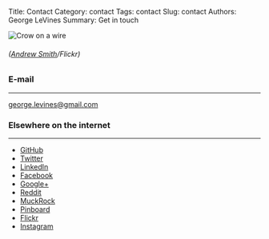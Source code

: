 Title: Contact
Category: contact
Tags: contact
Slug: contact
Authors: George LeVines
Summary: Get in touch

![Crow on a wire](https://c1.staticflickr.com/3/2599/3876681779_00d8b55207_o.jpg "Crow on a wire")
###### ([Andrew Smith](https://www.flickr.com/photos/andrewasmith/)/Flickr)

### E-mail
---

<george.levines@gmail.com>

### Elsewhere on the internet
---

- [GitHub](https://github.com/golfecholima/)
- [Twitter](https://twitter.com/rhymeswthgeorge)
- [LinkedIn](https://www.linkedin.com/in/georgelevines)
- [Facebook](https://www.facebook.com/georgelevines)
- [Google+](https://www.facebook.com/georgelevines)
- [Reddit](https://www.reddit.com/user/georgethegoat)
- [MuckRock](https://www.muckrock.com/accounts/profile/george.levines/)
- [Pinboard](https://pinboard.in/u:rhymeswthgeorge/)
- [Flickr](https://www.flickr.com/photos/pterodactylphoto/)
- [Instagram](https://www.instagram.com/georgethegoat/)